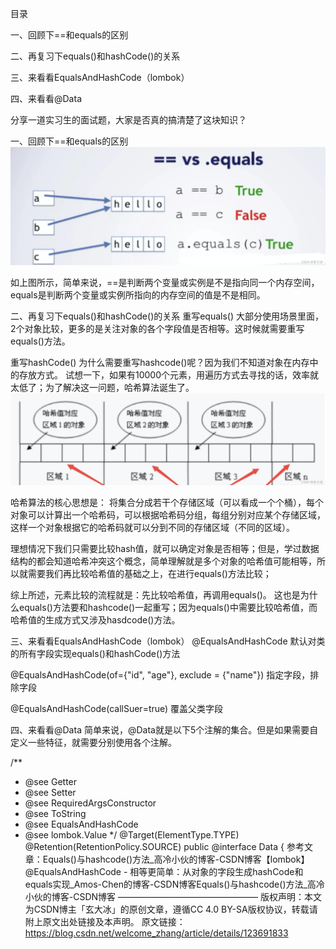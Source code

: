 目录

一、回顾下==和equals的区别


二、再复习下equals()和hashCode()的关系

三、来看看EqualsAndHashCode（lombok）

四、来看看@Data

分享一道实习生的面试题，大家是否真的搞清楚了这块知识？

一、回顾下==和equals的区别
![img.png](img.png)

如上图所示，简单来说，==是判断两个变量或实例是不是指向同一个内存空间，equals是判断两个变量或实例所指向的内存空间的值是不是相同。

二、再复习下equals()和hashCode()的关系
重写equals()
大部分使用场景里面，2个对象比较，更多的是关注对象的各个字段值是否相等。这时候就需要重写equals()方法。

重写hashCode()
为什么需要重写hashcode()呢？因为我们不知道对象在内存中的存放方式。
试想一下，如果有10000个元素，用遍历方式去寻找的话，效率就太低了；为了解决这一问题，哈希算法诞生了。
![img_1.png](img_1.png)


哈希算法的核心思想是：
将集合分成若干个存储区域（可以看成一个个桶），每个对象可以计算出一个哈希码，可以根据哈希码分组，每组分别对应某个存储区域，这样一个对象根据它的哈希码就可以分到不同的存储区域（不同的区域）。


理想情况下我们只需要比较hash值，就可以确定对象是否相等；但是，学过数据结构的都会知道哈希冲突这个概念，简单理解就是多个对象的哈希值可能相等，所以就需要我们再比较哈希值的基础之上，在进行equals()方法比较；

综上所述，元素比较的流程就是：先比较哈希值，再调用equals()。
这也是为什么equals()方法要和hashcode()一起重写；因为equals()中需要比较哈希值，而哈希值的生成方式又涉及hasdcode()方法。

三、来看看EqualsAndHashCode（lombok）
@EqualsAndHashCode
默认对类的所有字段实现equals()和hashCode()方法

@EqualsAndHashCode(of={"id", "age"}, exclude = {"name"})
指定字段，排除字段

@EqualsAndHashCode(callSuer=true)
覆盖父类字段

四、来看看@Data
简单来说，@Data就是以下5个注解的集合。但是如果需要自定义一些特征，就需要分别使用各个注解。

/**
* @see Getter
* @see Setter
* @see RequiredArgsConstructor
* @see ToString
* @see EqualsAndHashCode
* @see lombok.Value
  */
  @Target(ElementType.TYPE)
  @Retention(RetentionPolicy.SOURCE)
  public @interface Data {
  参考文章：
  ​​​​​​Equals()与hashcode()方法_高冷小伙的博客-CSDN博客【lombok】@EqualsAndHashCode - 相等更简单：从对象的字段生成hashCode和equals实现_Amos-Chen的博客-CSDN博客​​​​​​Equals()与hashcode()方法_高冷小伙的博客-CSDN博客
  ————————————————
  版权声明：本文为CSDN博主「玄大冰」的原创文章，遵循CC 4.0 BY-SA版权协议，转载请附上原文出处链接及本声明。
  原文链接：https://blog.csdn.net/welcome_zhang/article/details/123691833